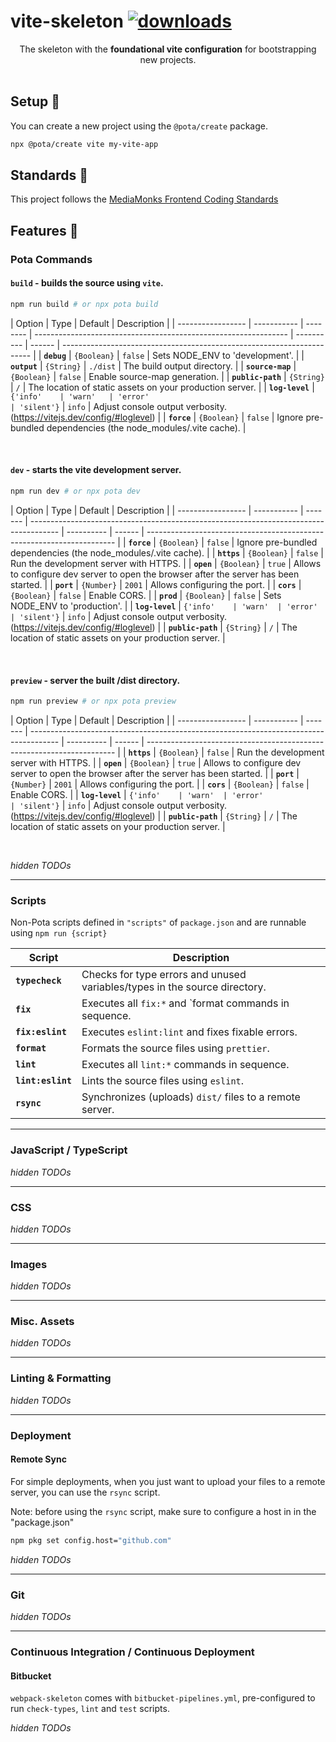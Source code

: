# vite-skeleton [![downloads](https://badgen.now.sh/npm/dm/@pota/vite-skeleton)](https://npmjs.org/package/@pota/vite-skeleton)

<div align="center">The skeleton with the <b>foundational vite configuration</b> for bootstrapping new projects.</div>
<br />

## Setup 🚀

You can create a new project using the `@pota/create` package.

```bash
npx @pota/create vite my-vite-app
```

<!--
During project creation, everything above this comment should _ideally_ be replaced with a `Quick Start` on how to run & build the project, referencing the project title in the heading, instead of the skeleton's.
-->

## Standards 📒

This project follows the
[MediaMonks Frontend Coding Standards](https://github.com/mediamonks/frontend-coding-standards)

## Features 🔋

### Pota Commands

#### **`build`** - builds the source using `vite`.

```bash
npm run build # or npx pota build
```

| Option            | Type        | Default  | Description                                                     |
| ----------------- | ----------- | -------- | --------------------------------------------------------------- | ---------- | ------ | ---------------------------------------------------------------------- |
| **`debug`**       | `{Boolean}` | `false`  | Sets NODE_ENV to 'development'.                                 |
| **`output`**      | `{String}`  | `./dist` | The build output directory.                                     |
| **`source-map`**  | `{Boolean}` | `false`  | Enable source-map generation.                                   |
| **`public-path`** | `{String}`  | `/`      | The location of static assets on your production server.        |
| **`log-level`**   | `{'info'    | 'warn'   | 'error'                                                         | 'silent'}` | `info` | Adjust console output verbosity. (https://vitejs.dev/config/#loglevel) |
| **`force`**       | `{Boolean}` | `false`  | Ignore pre-bundled dependencies (the node_modules/.vite cache). |

<br />

#### **`dev`** - starts the vite development server.

```bash
npm run dev # or npx pota dev
```

| Option            | Type        | Default | Description                                                                           |
| ----------------- | ----------- | ------- | ------------------------------------------------------------------------------------- | ---------- | ------ | ---------------------------------------------------------------------- |
| **`force`**       | `{Boolean}` | `false` | Ignore pre-bundled dependencies (the node_modules/.vite cache).                       |
| **`https`**       | `{Boolean}` | `false` | Run the development server with HTTPS.                                                |
| **`open`**        | `{Boolean}` | `true`  | Allows to configure dev server to open the browser after the server has been started. |
| **`port`**        | `{Number}`  | `2001`  | Allows configuring the port.                                                          |
| **`cors`**        | `{Boolean}` | `false` | Enable CORS.                                                                          |
| **`prod`**        | `{Boolean}` | `false` | Sets NODE_ENV to 'production'.                                                        |
| **`log-level`**   | `{'info'    | 'warn'  | 'error'                                                                               | 'silent'}` | `info` | Adjust console output verbosity. (https://vitejs.dev/config/#loglevel) |
| **`public-path`** | `{String}`  | `/`     | The location of static assets on your production server.                              |

<br />

#### **`preview`** - server the built /dist directory.

```bash
npm run preview # or npx pota preview
```

| Option            | Type        | Default | Description                                                                           |
| ----------------- | ----------- | ------- | ------------------------------------------------------------------------------------- | ---------- | ------ | ---------------------------------------------------------------------- |
| **`https`**       | `{Boolean}` | `false` | Run the development server with HTTPS.                                                |
| **`open`**        | `{Boolean}` | `true`  | Allows to configure dev server to open the browser after the server has been started. |
| **`port`**        | `{Number}`  | `2001`  | Allows configuring the port.                                                          |
| **`cors`**        | `{Boolean}` | `false` | Enable CORS.                                                                          |
| **`log-level`**   | `{'info'    | 'warn'  | 'error'                                                                               | 'silent'}` | `info` | Adjust console output verbosity. (https://vitejs.dev/config/#loglevel) |
| **`public-path`** | `{String}`  | `/`     | The location of static assets on your production server.                              |

<br />

_hidden TODOs_

<!--
- TODO: describe how to set defaults for these options in `.pota/commands/{command}.js`
- TODO: describe how to create new commands (possible link to `@pota/cli` docs)
-->

<hr />

### Scripts

Non-Pota scripts defined in `"scripts"` of `package.json` and are runnable using `npm run {script}`

| Script            | Description                                                                |
| ----------------- | -------------------------------------------------------------------------- |
| **`typecheck`**   | Checks for type errors and unused variables/types in the source directory. |
| **`fix`**         | Executes all `fix:*` and `format commands in sequence.                     |
| **`fix:eslint`**  | Executes `eslint:lint` and fixes fixable errors.                           |
| **`format`**      | Formats the source files using `prettier`.                                 |
| **`lint`**        | Executes all `lint:*` commands in sequence.                                |
| **`lint:eslint`** | Lints the source files using `eslint`.                                     |
| **`rsync`**       | Synchronizes (uploads) `dist/` files to a remote server.                   |

<hr />

### JavaScript / TypeScript

_hidden TODOs_

<!--
- TODO: describe `ts-loader` usage how `ts-loader` and `babel` transpile TS and
- TODO: describe `babel` usage and it plugins
- TODO: describe what ES version is the output and how to control it (`browserslist`)
- TODO: describe where polyfills go
-->

<hr />

### CSS

_hidden TODOs_

<!--
- TODO: CSS Modules
- TODO: SCSS
- TODO: PostCSS
- TODO: Modernizr?
- TODO: normalize.css?
-->

<hr />

### Images

_hidden TODOs_

<!--
- TODO: describe how we handle SVGs (e.g. `file.svg` vs `file.svg?raw`)
- TODO: describe how we compress image files and how to configure it
-->

<hr />

### Misc. Assets

_hidden TODOs_

<!--
- TODO: describe what other assets the skeleton supports
-->

<hr />

### Linting & Formatting

_hidden TODOs_

<!--
- TODO: describe how `eslint` is included and how to configure it
- TODO: describe how `prettier` is included and how to configure it
-->

<hr />

### Deployment

#### Remote Sync

For simple deployments, when you just want to upload your files to a remote server, you can use the
`rsync` script.

Note: before using the `rsync` script, make sure to configure a host in in the "package.json"

```bash
npm pkg set config.host="github.com"
```

_hidden TODOs_

<!--
- TODO: describe how `rsync` and the associated `upload-build` script works and how to configure it
-->

<hr />

### Git

_hidden TODOs_

<!--
- TODO: describe `lint-staged` and `husky?`
- TODO: describe how we extract ticket identifiers from branch names
-->

<hr />

### Continuous Integration / Continuous Deployment

#### Bitbucket

`webpack-skeleton` comes with `bitbucket-pipelines.yml`, pre-configured to run `check-types`, `lint`
and `test` scripts.

_hidden TODOs_

<!--
- TODO: describe how to use parallelization
- TODO: describe how to setup deploys with `rsync`
-->
